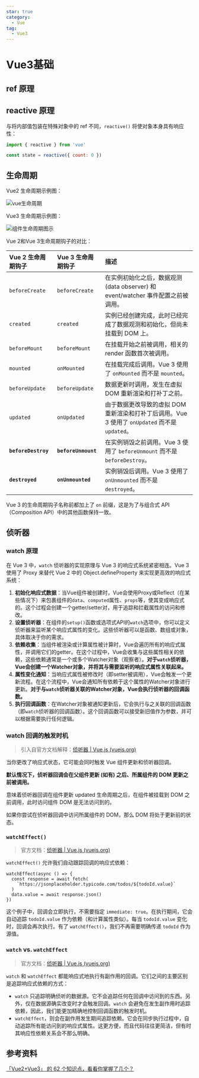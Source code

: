 ```yaml
---
star: true
category:
  - Vue
tag:
  - Vue3
---
```

# Vue3基础



## **ref 原理**

## **reactive 原理**

与将内部值包装在特殊对象中的 ref 不同，`reactive()` 将使对象本身具有响应性：

```js
import { reactive } from 'vue'

const state = reactive({ count: 0 })
```



## 生命周期

Vue2 生命周期示例图：

![vue生命周期](../images/vue生命周期.png)

Vue3 生命周期示例图：

![组件生命周期图示](../images/lifecycle_zh-CN.W0MNXI0C.png)

Vue 2和Vue 3生命周期钩子的对比：

| Vue 2 生命周期钩子  | Vue 3 生命周期钩子  | 描述                                                         |
| :------------------ | :------------------ | :----------------------------------------------------------- |
| `beforeCreate`      | `beforeCreate`      | 在实例初始化之后，数据观测 (data observer) 和 event/watcher 事件配置之前被调用。 |
| `created`           | `created`           | 实例已经创建完成，此时已经完成了数据观测和初始化，但尚未挂载到 DOM 上。 |
| `beforeMount`       | `beforeMount`       | 在挂载开始之前被调用，相关的 render 函数首次被调用。         |
| `mounted`           | `onMounted`         | 在挂载完成后调用。Vue 3 使用了 `onMounted` 而不是 `mounted`。 |
| `beforeUpdate`      | `beforeUpdate`      | 数据更新时调用，发生在虚拟 DOM 重新渲染和打补丁之前。        |
| `updated`           | `onUpdated`         | 由于数据更改导致的虚拟 DOM 重新渲染和打补丁后调用。Vue 3 使用了 `onUpdated` 而不是 `updated`。 |
| **`beforeDestroy`** | **`beforeUnmount`** | 在实例销毁之前调用。Vue 3 使用了 `beforeUnmount` 而不是 `beforeDestroy`。 |
| **`destroyed`**     | **`onUnmounted`**   | 实例销毁后调用。Vue 3 使用了 `onUnmounted` 而不是 `destroyed`。 |

Vue 3 的生命周期钩子名称前都加上了 `on` 前缀，这是为了与组合式 API（Composition API）中的其他函数保持一致。



## 侦听器

### watch 原理

在 Vue 3 中，`watch` 侦听器的实现原理与 Vue 3 的响应式系统紧密相连。Vue 3 使用了 Proxy 来替代 Vue 2 中的 Object.defineProperty 来实现更高效的响应式系统：

1. **初始化响应式数据**：当Vue组件被创建时，Vue会使用Proxy或Reflect（在某些情况下）来包裹组件的`data`、`computed`属性、`props`等，使其变成响应式的。这个过程会创建一个getter/setter对，用于追踪和拦截属性的访问和修改。
2. **设置侦听器**：在组件的`setup()`函数或选项式API的`watch`选项中，你可以定义侦听器来监听某个响应式属性的变化。这些侦听器可以是函数、数组或对象，具体取决于你的需求。
3. **依赖收集**：当组件被渲染或计算属性被计算时，Vue会遍历所有的响应式属性，并调用它们的getter。在这个过程中，Vue会收集与这些属性相关的依赖，这些依赖通常是一个或多个Watcher对象（观察者）。**对于`watch`侦听器，Vue会创建一个Watcher对象，并将其与需要监听的响应式属性关联起来。**
4. **属性变化通知**：当响应式属性被修改时（即setter被调用），Vue会触发一个更新流程。在这个流程中，Vue会通知所有依赖于这个属性的Watcher对象进行更新。**对于与`watch`侦听器关联的Watcher对象，Vue会执行侦听器的回调函数。**
5. **执行回调函数**：在Watcher对象被通知更新后，它会执行与之关联的回调函数（即`watch`侦听器的回调函数）。这个回调函数可以接受新旧值作为参数，并可以根据需要执行任何逻辑。

### watch 回调的触发时机

> 引入自官方文档解释：[侦听器 | Vue.js (vuejs.org)](https://cn.vuejs.org/guide/essentials/watchers.html#watcheffect)

当你更改了响应式状态，它可能会同时触发 Vue 组件更新和侦听器回调。

**默认情况下，侦听器回调会在父组件更新 (如有) 之后、所属组件的 DOM 更新之前被调用。**

意味着侦听器回调在组件更新 updated 生命周期之后，在组件被挂载到 DOM 之前调用，此时访问组件 DOM 是无法访问到的。

如果你尝试在侦听器回调中访问所属组件的 DOM，那么 DOM 将处于更新前的状态。





### `watchEffect()`

> 官方文档：[侦听器 | Vue.js (vuejs.org)](https://cn.vuejs.org/guide/essentials/watchers.html#watcheffect)

`watchEffect()` 允许我们自动跟踪回调的响应式依赖：

```vue
watchEffect(async () => {
  const response = await fetch(
    `https://jsonplaceholder.typicode.com/todos/${todoId.value}`
  )
  data.value = await response.json()
})
```

这个例子中，回调会立即执行，不需要指定 `immediate: true`。在执行期间，它会自动追踪 `todoId.value` 作为依赖（和计算属性类似）。每当 `todoId.value` 变化时，回调会再次执行。有了 `watchEffect()`，我们不再需要明确传递 `todoId` 作为源值。

### `watch` vs. `watchEffect`

> 官方文档：[侦听器 | Vue.js (vuejs.org)](https://cn.vuejs.org/guide/essentials/watchers.html#watch-vs-watcheffect)

`watch` 和 `watchEffect` 都能响应式地执行有副作用的回调。它们之间的主要区别是追踪响应式依赖的方式：

- `watch` 只追踪明确侦听的数据源。它不会追踪任何在回调中访问到的东西。另外，仅在数据源确实改变时才会触发回调。`watch` 会避免在发生副作用时追踪依赖，因此，我们能更加精确地控制回调函数的触发时机。
- `watchEffect`，则会在副作用发生期间追踪依赖。它会在同步执行过程中，自动追踪所有能访问到的响应式属性。这更方便，而且代码往往更简洁，但有时其响应性依赖关系会不那么明确。









## **参考资料**

[「Vue2+Vue3」 的 62 个知识点，看看你掌握了几个？](https://mp.weixin.qq.com/s/CAYPxaDrKChSgO1PMUGcAg)